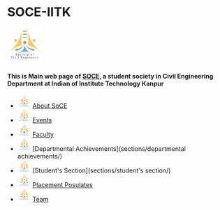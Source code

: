 # SOCE-IITK


<code><img height="80" src = "assets/soce_logo.png"></code>
#### This is Main web page of [SOCE](https://soce-iitk.github.io/soce/), a student society in Civil Engineering Department at Indian of Institute Technology Kanpur


- <code><img height="30" src = "assets/soce_logo.png"></code> [About SoCE](sections/about/)
- <code><img height="30" src = "assets/soce_logo.png"></code> [Events](sections/events/)
- <code><img height="30" src = "assets/soce_logo.png"></code> [Faculty](sections/faculty/)
- <code><img height="30" src = "assets/soce_logo.png"></code> [Departmental Achievements](sections/departmental achievements/)
- <code><img height="30" src = "assets/soce_logo.png"></code> [Student's Section](sections/student's section/)
- <code><img height="30" src = "assets/soce_logo.png"></code> [Placement Posulates](sections/placement-posulates/)
- <code><img height="30" src = "assets/soce_logo.png"></code> [Team](sections/team/)



<code>

<!--- ## Welcome to GitHub Pages

You can use the [editor on GitHub](https://github.com/SOCE-IITK/soce/edit/master/README.md) to maintain and preview the content for your website in Markdown files.

Whenever you commit to this repository, GitHub Pages will run [Jekyll](https://jekyllrb.com/) to rebuild the pages in your site, from the content in your Markdown files.

### Markdown

Markdown is a lightweight and easy-to-use syntax for styling your writing. It includes conventions for

```markdown
Syntax highlighted code block

# Header 1
## Header 2
### Header 3

- Bulleted
- List

1. Numbered
2. List

**Bold** and _Italic_ and `Code` text

[Link](url) and ![Image](src)
```

For more details see [GitHub Flavored Markdown](https://guides.github.com/features/mastering-markdown/).

### Jekyll Themes

Your Pages site will use the layout and styles from the Jekyll theme you have selected in your [repository settings](https://github.com/SOCE-IITK/soce/settings). The name of this theme is saved in the Jekyll `_config.yml` configuration file.

### Support or Contact

Having trouble with Pages? Check out our [documentation](https://docs.github.com/categories/github-pages-basics/) or [contact support](https://github.com/contact) and we’ll help you sort it out

----> </code>
